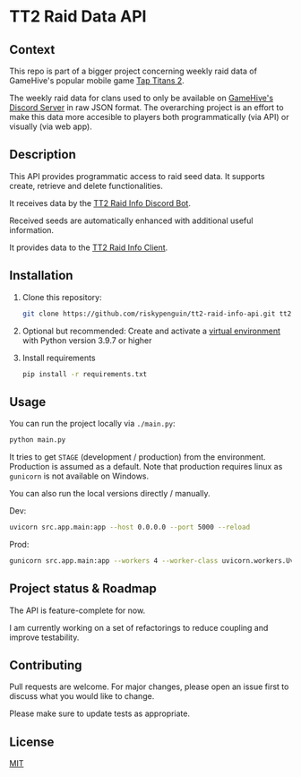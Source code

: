# TT2 Raid Data API

## Context

This repo is part of a bigger project concerning weekly raid data of GameHive's popular mobile game [Tap Titans 2](https://www.gamehive.com/games/tap-titans-2).

The weekly raid data for clans used to only be available on [GameHive's Discord Server](https://discord.gg/gamehive) in raw JSON format. The overarching project is an effort to make this data more accesible to players both programmatically (via API) or visually (via web app).

## Description

This API provides programmatic access to raid seed data. It supports create, retrieve and delete functionalities.

It receives data by the [TT2 Raid Info Discord Bot](https://github.com/riskypenguin/tt2-raid-info-discord-bot).

Received seeds are automatically enhanced with additional useful information.

It provides data to the [TT2 Raid Info Client](https://github.com/riskypenguin/tt2-raid-info-client).

## Installation

1. Clone this repository:

   ```bash
   git clone https://github.com/riskypenguin/tt2-raid-info-api.git tt2-raid-info-api
   ```

2. Optional but recommended: Create and activate a [virtual environment](https://realpython.com/python-virtual-environments-a-primer/) with Python version 3.9.7 or higher

3. Install requirements

   ```bash
   pip install -r requirements.txt
   ```

## Usage

You can run the project locally via `./main.py`:

```python
python main.py
```

It tries to get `STAGE` (development / production) from the environment. Production is assumed as a default.
Note that production requires linux as `gunicorn` is not available on Windows.

You can also run the local versions directly / manually.

Dev:

```bash
uvicorn src.app.main:app --host 0.0.0.0 --port 5000 --reload
```

Prod:

```bash
gunicorn src.app.main:app --workers 4 --worker-class uvicorn.workers.UvicornWorker --bind 0.0.0.0:80
```

## Project status & Roadmap

The API is feature-complete for now.

I am currently working on a set of refactorings to reduce coupling and improve testability.

## Contributing

Pull requests are welcome. For major changes, please open an issue first to discuss what you would like to change.

Please make sure to update tests as appropriate.

## License

[MIT](https://choosealicense.com/licenses/mit/)
